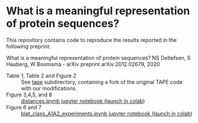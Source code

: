 # What is a meaningful representation of protein sequences?

This repository contains code to reproduce the results reported in the following preprint:

What is a meaningful representation of protein sequences?
NS Detlefsen, S Hauberg, W Boomsma - arXiv preprint arXiv:2012.02679, 2020

<dl>
<dt>Table 1, Table 2 and Figure 2</dt>
<dd>See <a href="https://github.com/MachineLearningLifeScience/meaningful-protein-representations/tree/master/tape">tape</a> subdirectory, containing a fork of the original TAPE code with our modifications.</dd>
<dt>Figure 3,4,5, and 8</dt>
<dd><a href="https://github.com/MachineLearningLifeScience/meaningful-protein-representations/blob/master/distances.ipynb">distances.ipynb jupyter notebook</aa> (<a href="https://colab.research.google.com/github/MachineLearningLifeScience/meaningful-protein-representations/blob/master/distances.ipynb">launch in colab</a>)</dd>
<dt>Figure 6 and 7</dt>
<dd><a href="https://github.com/MachineLearningLifeScience/meaningful-protein-representations/blob/master/blat_class_A1A2_experiments.ipynb">blat_class_A1A2_experiments.ipynb jupyter notebook</aa> (<a href="https://colab.research.google.com/github/MachineLearningLifeScience/meaningful-protein-representations/blob/master/blat_class_A1A2_experiments.ipynb">launch in colab</a>)</dd>


